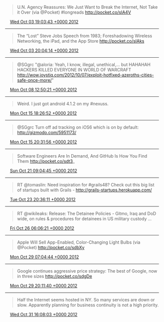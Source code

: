 > U.N. Agency Reassures: We Just Want to Break the Internet, Not Take it Over (via @Pocket) #longreads http://pocket.co/sIA4V

<img src="media/tweet.ico" width="12" /> [Wed Oct 03 19:03:43 +0000 2012](https://twitter.com/maiertech/status/253571046282760192)

----

> The “Lost” Steve Jobs Speech from 1983; Foreshadowing Wireless Networking, the iPad, and the App Store http://pocket.co/sIAks

<img src="media/tweet.ico" width="12" /> [Wed Oct 03 20:04:14 +0000 2012](https://twitter.com/maiertech/status/253586275888685056)

----

> @SGgrc "@aloria: Yeah, I know, illegal, unethical,... but HAHAHAH HACKERS KILLED EVERYONE IN WORLD OF WARCRAFT http://wow.joystiq.com/2012/10/07/exploit-hotfixed-azeroths-cities-safe-once-more/"

<img src="media/tweet.ico" width="12" /> [Mon Oct 08 12:50:21 +0000 2012](https://twitter.com/maiertech/status/255289026528030720)

----

> Weird. I just got android 4.1.2 on my #nexuss.

<img src="media/tweet.ico" width="12" /> [Mon Oct 15 18:26:52 +0000 2012](https://twitter.com/maiertech/status/257910428871557121)

----

> @SGgrc Turn off ad tracking on iOS6 which is on by default: http://gizmodo.com/5951173/

<img src="media/tweet.ico" width="12" /> [Mon Oct 15 20:31:56 +0000 2012](https://twitter.com/maiertech/status/257941903234977792)

----

> Software Engineers Are In Demand, And GitHub Is How You Find Them http://pocket.co/sdt3_

<img src="media/tweet.ico" width="12" /> [Sun Oct 21 09:04:45 +0000 2012](https://twitter.com/maiertech/status/259943295126495233)

----

> RT @tomaslin: Need inspiration for #grails48? Check out this big list of startups built with Grails - http://grails-startups.herokuapp.com/

<img src="media/tweet.ico" width="12" /> [Tue Oct 23 20:36:11 +0000 2012](https://twitter.com/maiertech/status/260842076260933632)

----

> RT @wikileaks: Release: The Detainee Policies - Gitmo, Iraq and DoD wide, on rules &amp; procedures for detainees in US military custody ...

<img src="media/tweet.ico" width="12" /> [Fri Oct 26 06:06:21 +0000 2012](https://twitter.com/maiertech/status/261710335654903808)

----

> Apple Will Sell App-Enabled, Color-Changing Light Bulbs (via @Pocket) http://pocket.co/sdbXy

<img src="media/tweet.ico" width="12" /> [Mon Oct 29 07:04:44 +0000 2012](https://twitter.com/maiertech/status/262812192108343296)

----

> Google continues aggressive price strategy: The best of Google, now in three sizes http://pocket.co/sdgDe

<img src="media/tweet.ico" width="12" /> [Mon Oct 29 20:11:40 +0000 2012](https://twitter.com/maiertech/status/263010232622542849)

----

> Half the Internet seems hosted in NY. So many services are down or slow. Apparently planning for business continuity is not a high priority.

<img src="media/tweet.ico" width="12" /> [Wed Oct 31 16:08:03 +0000 2012](https://twitter.com/maiertech/status/263673700614803457)